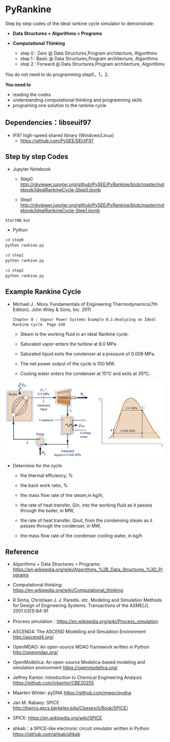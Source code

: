 # PyRankine

Step by step codes of the ideal rankine cycle simulator to demonstrate: 

  * **Data Structures + Algorithms = Programs** 
  * **Computational Thinking** 

     * step 0 :    Zero @  Data Structures,Program architecture, Algorithms
     * step 1 :   Basic @  Data Structures,Program architecture, Algorithms
     * step 2 : Forward @  Data Structures,Program architecture, Algorithms

You do not need to do programming step0，1，2. 
 
**You need to**
 
*  reading the codes
*  understanding computational thinking and programming skills
*  programing one solution to the  rankine cycle 

## Dependencies：libseuif97

* IF97 high-speed shared library (Windows/Linux)
  * https://github.com/PySEE/SEUIF97

## Step by step Codes

* Jupyter Notebook

  * Step0 http://nbviewer.jupyter.org/github/PySEE/PyRankine/blob/master/notebook/IdealRankineCycle-Step0.ipynb

  * Step1 http://nbviewer.jupyter.org/github/PySEE/PyRankine/blob/master/notebook/IdealRankineCycle-Step1.ipynb

```bash
StartNB.bat
```
* Python

```bash
cd step0
python rankine.py
``` 

```bash
cd step1
python rankine.py
``` 

```bash
cd step2
python rankine.py
```

## Example Rankine Cycle

* Michael J . Mora. Fundamentals of Engineering Thermodynamics(7th Edition). John Wiley & Sons, Inc. 2011

      Chapter 8 : Vapour Power Systems Example 8.1:Analyzing an Ideal Rankine Cycle  Page 438

   * Steam is the working fluid in an ideal Rankine cycle. 

   * Saturated vapor enters the turbine at 8.0 MPa 
   
   * Saturated liquid exits the condenser at a pressure of 0.008 MPa. 

   * The net power output of the cycle is 100 MW.

   * Cooling water enters the condenser at 15°C and exits at 35°C.

![rankine](./notebook/vps-fig81.png)

* Determine for the cycle

  * the thermal efficiency, %

  * the back work ratio,  %

  * the mass flow rate of the steam,in kg/h,

  * the rate of heat transfer, Qin, into the working fluid as it passes through the boiler, in MW,

  * the rate of heat transfer, Qout, from the condensing steam as it passes through the condenser, in MW,

  * the mass flow rate of the condenser cooling water, in kg/h

## Reference

* Algorithms + Data Structures = Programs: https://en.wikipedia.org/wiki/Algorithms_%2B_Data_Structures_%3D_Programs

* Computational thinking: https://en.wikipedia.org/wiki/Computational_thinking

* R Sinha, Christiaan J. J. Paredis. etc. Modeling and Simulation Methods for Design of Engineering Systems. Transactions of the ASME[J]. 2001.03(1):84-91

* Process simulation：https://en.wikipedia.org/wiki/Process_simulation

* ASCEND4: The ASCEND Modelling and Simulation Environment  http://ascend4.org/ 

* OpenMDAO: An open-source MDAO framework written in Python  http://openmdao.org/

* OpenModelica: An open-source Modelica-based modeling and simulation environment https://openmodelica.org/

* Jeffrey Kantor: Introduction to Chemical Engineering Analysis https://github.com/jckantor/CBE20255

* Maarten Winter: pyDNA https://github.com/mwoc/pydna

* Jan M. Rabaey: SPICE http://bwrcs.eecs.berkeley.edu/Classes/IcBook/SPICE/

* SPICE: https://en.wikipedia.org/wiki/SPICE

* ahkab：a SPICE-like electronic circuit simulator written in Python https://github.com/ahkab/ahkab


